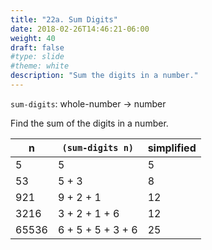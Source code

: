 ```yaml
---
title: "22a. Sum Digits"
date: 2018-02-26T14:46:21-06:00
weight: 40
draft: false
#type: slide
#theme: white
description: "Sum the digits in a number."
---
```


`sum-digits`: whole-number -> number

Find the sum of the digits in a number.

| n |`(sum-digits n)` | simplified |
|---|-------------------|-----------|
| 5 | 5 | 5 |
| 53 | 5 + 3 | 8 |
| 921 | 9 + 2 + 1 | 12 |
| 3216 | 3 + 2 + 1 + 6 | 12 |
| 65536 | 6 + 5 + 5 + 3 + 6 | 25 |

